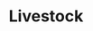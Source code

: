 ---
layout: child_layout/cargo_categories_category_item
title: Livestock
permalink: /cargo-categories/livestock-transport/livestock/
hero: /assets/img/content/hero/fullsize/livestock.jpg
side_nav_id: 3
hero_classes: is-fullscreen
content_type: cargo_item
---